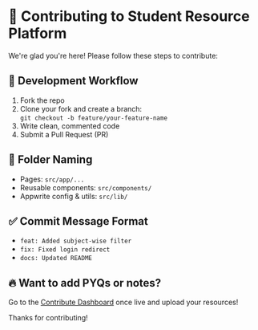 # 🤝 Contributing to Student Resource Platform

We're glad you're here! Please follow these steps to contribute:

## 🧪 Development Workflow

1. Fork the repo
2. Clone your fork and create a branch:  
   `git checkout -b feature/your-feature-name`
3. Write clean, commented code
4. Submit a Pull Request (PR)

## 📁 Folder Naming

- Pages: `src/app/...`
- Reusable components: `src/components/`
- Appwrite config & utils: `src/lib/`

## ✅ Commit Message Format

- `feat: Added subject-wise filter`
- `fix: Fixed login redirect`
- `docs: Updated README`

## 🔥 Want to add PYQs or notes?

Go to the [Contribute Dashboard](/contribute) once live and upload your resources!

Thanks for contributing!

